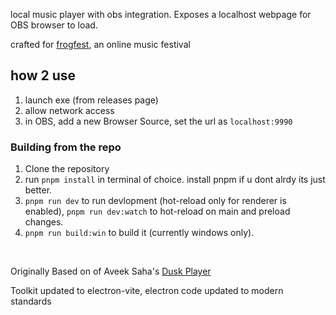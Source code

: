 
 local music player with obs integration. Exposes a localhost webpage for OBS browser to load.
 
 crafted for [frogfest](https://frogfest.live), an online music festival

## how 2 use
1. launch exe (from releases page)
2. allow network access
3. in OBS, add a new Browser Source, set the url as `localhost:9990`


### Building from the repo
1. Clone the repository
2. run ```pnpm install``` in terminal of choice. install pnpm if u dont alrdy its just better.
3. ```pnpm run dev``` to run devlopment (hot-reload only for renderer is enabled), ```pnpm run dev:watch``` to hot-reload on main and preload changes.
4. ```pnpm run build:win``` to build it (currently windows only).

<br>

Originally Based on of Aveek Saha's [Dusk Player](https://github.com/Aveek-Saha/MusicPlayer/releases)

Toolkit updated to electron-vite, electron code updated to modern standards

